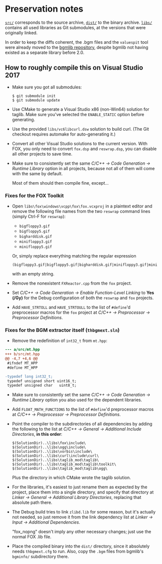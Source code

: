 # Preservation notes

[`src/`](src/) corresponds to the source archive, [`dist/`](dist/) to the binary
archive. [`libs/`](libs/) contains all used libraries as Git submodules, at the
versions that were originally linked.

In order to keep the diffs coherent, the .bgm files and the `valuespit` tool
were already moved to the [bgmlib repository](libs/bgmlib/), despite bgmlib not
having existed as a separate library before 2.0.

## How to roughly compile this on Visual Studio 2017

* Make sure you got all submodules:

  ```
  $ git submodule init
  $ git submodule update
  ```

* Use CMake to generate a Visual Studio x86 (non-Win64) solution for taglib.
  Make sure you've selected the `ENABLE_STATIC` option before generating.
* Use the provided `libs/vc6libcurl.dsw` solution to build curl. (The Git
  checkout requires automake for auto-generating it.)
* Convert all other Visual Studio solutions to the current version. With FOX,
  you only need to convert `fox.dsp` and `reswrap.dsp`, you can disable all
  other projects to save time.
* Make sure to consistently set the same *C/C++ → Code Generation → Runtime
  Library* option in all projects, because not all of them will come with the
  same by default.

  Most of them should then compile fine, except…

### Fixes for the FOX Toolkit

* Open `libs\fox\windows\vcpp\fox\fox.vcxproj` in a plaintext editor and remove
  the following file names from the two `reswrap` command lines (simply Ctrl-F
  for `reswrap`):
  * `bigfloppy3.gif`
  * `bigfloppy5.gif`
  * `bigharddisk.gif`
  * `minifloppy3.gif`
  * `minifloppy5.gif`

  Or, simply replace everything matching the regular expression

  ```regex
  (bigfloppy3.gif|bigfloppy5.gif|bigharddisk.gif|minifloppy3.gif|minifloppy5.gif)
  ```

  with an empty string.
* Remove the nonexistent `FXReactor.cpp` from the `fox` project.
* Set *C/C++ → Code Generation → Enable Function-Level Linking* to **Yes (/Gy)**
  for the Debug configuration of both the `reswrap` and `fox` projects.
* Add `HAVE_STRTOLL` and `HAVE_STRTOULL` to the list of `#define`'d preprocessor
  macros for the `fox` project at *C/C++ → Preprocessor → Preprocessor
  Definitions*.

### Fixes for the BGM extractor itself (`thbgmext.sln`)

* Remove the redefinition of `int32_t` from `mt.hpp`:

```diff
--- a/src/mt.hpp
+++ b/src/mt.hpp
@@ -4,7 +4,6 @@
 #ifndef MT_HPP
 #define MT_HPP

-typedef long int32_t;
 typedef unsigned short uint16_t;
 typedef unsigned char   uint8_t;
```

* Make sure to consistently set the same *C/C++ → Code Generation → Runtime
  Library* option you also used for the dependent libraries.

* Add `FLOAT_MATH_FUNCTIONS` to the list of `#define`'d preprocessor macros at
  *C/C++ → Preprocessor → Preprocessor Definitions*.

* Point the compiler to the subdirectories of all dependencies by adding the
  following to the list at *C/C++ → General → Additional Include Directories*,
  **in this order**:

  ```
  $(SolutionDir)..\libs\fox\include\
  $(SolutionDir)..\libs\ogg\include\
  $(SolutionDir)..\libs\vorbis\include\
  $(SolutionDir)..\libs\curl\include\curl\
  $(SolutionDir)..\libs\taglib_mod\taglib\
  $(SolutionDir)..\libs\taglib_mod\taglib\toolkit\
  $(SolutionDir)..\libs\taglib_mod\taglib\ogg\
  ```

  Plus the directory in which CMake wrote the taglib solution.

* For the libraries, it's easiest to just rename them as expected by the
  project, place them into a single directory, and specify that directory at
  *Linker → General → Additional Library Directories*, replacing that absolute
  path there.

* The Debug build tries to link `zlibd.lib` for some reason, but it's actually
  not needed, so just remove it from the link dependency list at *Linker → Input
  → Additional Dependencies*.

  "fox_nopng" doesn't imply any other necessary changes; just use the normal
  FOX .lib file.

* Place the compiled binary into the `dist/` directory, since it absolutely
  needs `thbgmext.cfg` to run.
  Also, copy the `.bgm` files from bgmlib's `bgminfo/` subdirectory there.
